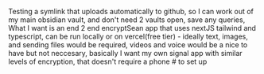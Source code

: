Testing a symlink that uploads automatically to github, so I can work out of my main obsidian vault, and don't need 2 vaults open, save any queries, 
What I want is an end 2 end encryptSean app that uses nextJS tailwind and typescript, can be run locally or on vercel(free tier) - ideally text, images, and sending files would be required, videos and voice would be a nice to have but not neccesary, basically I want my own signal app with similar levels of encryption, that doesn't require a phone # to set up